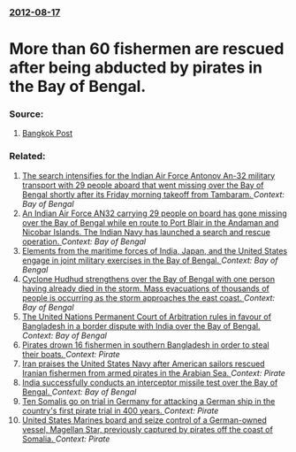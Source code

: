 ### [2012-08-17](/news/2012/08/17/index.md)

# More than 60 fishermen are rescued after being abducted by pirates in the Bay of Bengal. 




### Source:

1. [Bangkok Post](http://www.bangkokpost.com/news/asia/308111/bangladesh-rescues-60-fishermen-from-pirates)

### Related:

1. [The search intensifies for the Indian Air Force Antonov An-32 military transport with 29 people aboard  that went missing over the Bay of Bengal shortly after its Friday morning takeoff from Tambaram. ](/news/2016/07/23/the-search-intensifies-for-the-indian-air-force-antonov-an-32-military-transport-with-29-people-aboard-that-went-missing-over-the-bay-of-be.md) _Context: Bay of Bengal_
2. [An Indian Air Force AN32 carrying 29 people on board has gone missing over the Bay of Bengal while en route to Port Blair in the Andaman and Nicobar Islands. The Indian Navy has launched a search and rescue operation. ](/news/2016/07/22/an-indian-air-force-an32-carrying-29-people-on-board-has-gone-missing-over-the-bay-of-bengal-while-en-route-to-port-blair-in-the-andaman-and.md) _Context: Bay of Bengal_
3. [Elements from the maritime forces of India, Japan, and the United States engage in joint military exercises in the Bay of Bengal. ](/news/2015/10/19/elements-from-the-maritime-forces-of-india-japan-and-the-united-states-engage-in-joint-military-exercises-in-the-bay-of-bengal.md) _Context: Bay of Bengal_
4. [Cyclone Hudhud strengthens over the Bay of Bengal with one person having already died in the storm. Mass evacuations of thousands of people is occurring as the storm approaches the east coast. ](/news/2014/10/11/cyclone-hudhud-strengthens-over-the-bay-of-bengal-with-one-person-having-already-died-in-the-storm-mass-evacuations-of-thousands-of-people.md) _Context: Bay of Bengal_
5. [The United Nations Permanent Court of Arbitration rules in favour of Bangladesh in a border dispute with India over the Bay of Bengal. ](/news/2014/07/8/the-united-nations-permanent-court-of-arbitration-rules-in-favour-of-bangladesh-in-a-border-dispute-with-india-over-the-bay-of-bengal.md) _Context: Bay of Bengal_
6. [Pirates drown 16 fishermen in southern Bangladesh in order to steal their boats. ](/news/2013/04/1/pirates-drown-16-fishermen-in-southern-bangladesh-in-order-to-steal-their-boats.md) _Context: Pirate_
7. [Iran praises the United States Navy after American sailors rescued Iranian fishermen from armed pirates in the Arabian Sea. ](/news/2012/01/7/iran-praises-the-united-states-navy-after-american-sailors-rescued-iranian-fishermen-from-armed-pirates-in-the-arabian-sea.md) _Context: Pirate_
8. [India successfully conducts an interceptor missile test over the Bay of Bengal. ](/news/2011/03/6/india-successfully-conducts-an-interceptor-missile-test-over-the-bay-of-bengal.md) _Context: Bay of Bengal_
9. [Ten Somalis go on trial in Germany for attacking a German ship in the country's first pirate trial in 400 years. ](/news/2010/11/22/ten-somalis-go-on-trial-in-germany-for-attacking-a-german-ship-in-the-country-s-first-pirate-trial-in-400-years.md) _Context: Pirate_
10. [United States Marines board and seize control of a German-owned vessel, Magellan Star, previously captured by pirates off the coast of Somalia. ](/news/2010/09/9/united-states-marines-board-and-seize-control-of-a-german-owned-vessel-magellan-star-previously-captured-by-pirates-off-the-coast-of-somal.md) _Context: Pirate_

